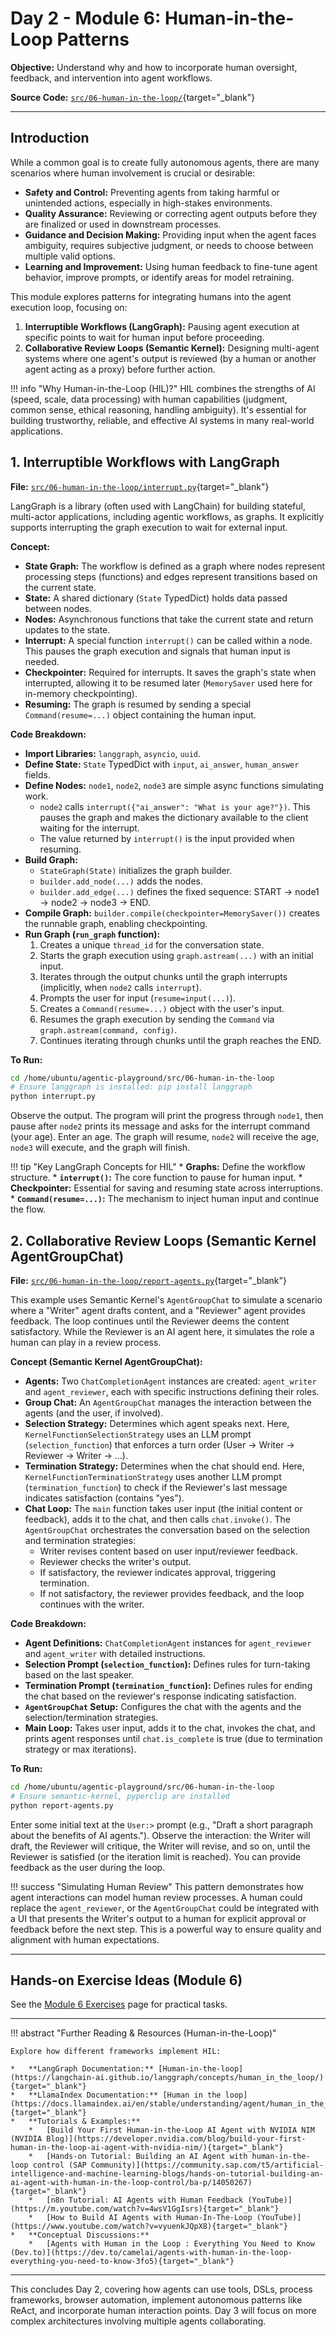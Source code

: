 # Day 2 - Module 6: Human-in-the-Loop Patterns

**Objective:** Understand why and how to incorporate human oversight, feedback, and intervention into agent workflows.

**Source Code:** [`src/06-human-in-the-loop/`](https://github.com/denniszielke/agentic-playground/tree/main/src/06-human-in-the-loop){target="_blank"}

---

## Introduction

While a common goal is to create fully autonomous agents, there are many scenarios where human involvement is crucial or desirable:

*   **Safety and Control:** Preventing agents from taking harmful or unintended actions, especially in high-stakes environments.
*   **Quality Assurance:** Reviewing or correcting agent outputs before they are finalized or used in downstream processes.
*   **Guidance and Decision Making:** Providing input when the agent faces ambiguity, requires subjective judgment, or needs to choose between multiple valid options.
*   **Learning and Improvement:** Using human feedback to fine-tune agent behavior, improve prompts, or identify areas for model retraining.

This module explores patterns for integrating humans into the agent execution loop, focusing on:

1.  **Interruptible Workflows (LangGraph):** Pausing agent execution at specific points to wait for human input before proceeding.
2.  **Collaborative Review Loops (Semantic Kernel):** Designing multi-agent systems where one agent's output is reviewed (by a human or another agent acting as a proxy) before further action.

!!! info "Why Human-in-the-Loop (HIL)?"
    HIL combines the strengths of AI (speed, scale, data processing) with human capabilities (judgment, common sense, ethical reasoning, handling ambiguity). It's essential for building trustworthy, reliable, and effective AI systems in many real-world applications.

## 1. Interruptible Workflows with LangGraph

**File:** [`src/06-human-in-the-loop/interrupt.py`](https://github.com/denniszielke/agentic-playground/blob/main/src/06-human-in-the-loop/interrupt.py){target="_blank"}

LangGraph is a library (often used with LangChain) for building stateful, multi-actor applications, including agentic workflows, as graphs. It explicitly supports interrupting the graph execution to wait for external input.

**Concept:**

*   **State Graph:** The workflow is defined as a graph where nodes represent processing steps (functions) and edges represent transitions based on the current state.
*   **State:** A shared dictionary (`State` TypedDict) holds data passed between nodes.
*   **Nodes:** Asynchronous functions that take the current state and return updates to the state.
*   **Interrupt:** A special function `interrupt()` can be called within a node. This pauses the graph execution and signals that human input is needed.
*   **Checkpointer:** Required for interrupts. It saves the graph's state when interrupted, allowing it to be resumed later (`MemorySaver` used here for in-memory checkpointing).
*   **Resuming:** The graph is resumed by sending a special `Command(resume=...)` object containing the human input.

**Code Breakdown:**

*   **Import Libraries:** `langgraph`, `asyncio`, `uuid`.
*   **Define State:** `State` TypedDict with `input`, `ai_answer`, `human_answer` fields.
*   **Define Nodes:** `node1`, `node2`, `node3` are simple async functions simulating work.
    *   `node2` calls `interrupt({"ai_answer": "What is your age?"})`. This pauses the graph and makes the dictionary available to the client waiting for the interrupt.
    *   The value returned by `interrupt()` is the input provided when resuming.
*   **Build Graph:**
    *   `StateGraph(State)` initializes the graph builder.
    *   `builder.add_node(...)` adds the nodes.
    *   `builder.add_edge(...)` defines the fixed sequence: START -> node1 -> node2 -> node3 -> END.
*   **Compile Graph:** `builder.compile(checkpointer=MemorySaver())` creates the runnable graph, enabling checkpointing.
*   **Run Graph (`run_graph` function):**
    1.  Creates a unique `thread_id` for the conversation state.
    2.  Starts the graph execution using `graph.astream(...)` with an initial input.
    3.  Iterates through the output chunks until the graph interrupts (implicitly, when `node2` calls `interrupt`).
    4.  Prompts the user for input (`resume=input(...)`).
    5.  Creates a `Command(resume=...)` object with the user's input.
    6.  Resumes the graph execution by sending the `Command` via `graph.astream(command, config)`.
    7.  Continues iterating through chunks until the graph reaches the END.

**To Run:**

```bash
cd /home/ubuntu/agentic-playground/src/06-human-in-the-loop
# Ensure langgraph is installed: pip install langgraph
python interrupt.py
```

Observe the output. The program will print the progress through `node1`, then pause after `node2` prints its message and asks for the interrupt command (your age). Enter an age. The graph will resume, `node2` will receive the age, `node3` will execute, and the graph will finish.

!!! tip "Key LangGraph Concepts for HIL"
    *   **Graphs:** Define the workflow structure.
    *   **`interrupt()`:** The core function to pause for human input.
    *   **Checkpointer:** Essential for saving and resuming state across interruptions.
    *   **`Command(resume=...)`:** The mechanism to inject human input and continue the flow.

## 2. Collaborative Review Loops (Semantic Kernel AgentGroupChat)

**File:** [`src/06-human-in-the-loop/report-agents.py`](https://github.com/denniszielke/agentic-playground/blob/main/src/06-human-in-the-loop/report-agents.py){target="_blank"}

This example uses Semantic Kernel's `AgentGroupChat` to simulate a scenario where a "Writer" agent drafts content, and a "Reviewer" agent provides feedback. The loop continues until the Reviewer deems the content satisfactory. While the Reviewer is an AI agent here, it simulates the role a human can play in a review process.

**Concept (Semantic Kernel AgentGroupChat):**

*   **Agents:** Two `ChatCompletionAgent` instances are created: `agent_writer` and `agent_reviewer`, each with specific instructions defining their roles.
*   **Group Chat:** An `AgentGroupChat` manages the interaction between the agents (and the user, if involved).
*   **Selection Strategy:** Determines which agent speaks next. Here, `KernelFunctionSelectionStrategy` uses an LLM prompt (`selection_function`) that enforces a turn order (User -> Writer -> Reviewer -> Writer -> ...).
*   **Termination Strategy:** Determines when the chat should end. Here, `KernelFunctionTerminationStrategy` uses another LLM prompt (`termination_function`) to check if the Reviewer's last message indicates satisfaction (contains "yes").
*   **Chat Loop:** The `main` function takes user input (the initial content or feedback), adds it to the chat, and then calls `chat.invoke()`. The `AgentGroupChat` orchestrates the conversation based on the selection and termination strategies:
    *   Writer revises content based on user input/reviewer feedback.
    *   Reviewer checks the writer's output.
    *   If satisfactory, the reviewer indicates approval, triggering termination.
    *   If not satisfactory, the reviewer provides feedback, and the loop continues with the writer.

**Code Breakdown:**

*   **Agent Definitions:** `ChatCompletionAgent` instances for `agent_reviewer` and `agent_writer` with detailed instructions.
*   **Selection Prompt (`selection_function`):** Defines rules for turn-taking based on the last speaker.
*   **Termination Prompt (`termination_function`):** Defines rules for ending the chat based on the reviewer's response indicating satisfaction.
*   **`AgentGroupChat` Setup:** Configures the chat with the agents and the selection/termination strategies.
*   **Main Loop:** Takes user input, adds it to the chat, invokes the chat, and prints agent responses until `chat.is_complete` is true (due to termination strategy or max iterations).

**To Run:**

```bash
cd /home/ubuntu/agentic-playground/src/06-human-in-the-loop
# Ensure semantic-kernel, pyperclip are installed
python report-agents.py
```

Enter some initial text at the `User:>` prompt (e.g., "Draft a short paragraph about the benefits of AI agents."). Observe the interaction: the Writer will draft, the Reviewer will critique, the Writer will revise, and so on, until the Reviewer is satisfied (or the iteration limit is reached). You can provide feedback as the user during the loop.

!!! success "Simulating Human Review"
    This pattern demonstrates how agent interactions can model human review processes. A human could replace the `agent_reviewer`, or the `AgentGroupChat` could be integrated with a UI that presents the Writer's output to a human for explicit approval or feedback before the next step. This is a powerful way to ensure quality and alignment with human expectations.

---

## Hands-on Exercise Ideas (Module 6)

See the [Module 6 Exercises](./exercises.md) page for practical tasks.

---

!!! abstract "Further Reading & Resources (Human-in-the-Loop)"

    Explore how different frameworks implement HIL:

    *   **LangGraph Documentation:** [Human-in-the-loop](https://langchain-ai.github.io/langgraph/concepts/human_in_the_loop/){target="_blank"}
    *   **LlamaIndex Documentation:** [Human in the loop](https://docs.llamaindex.ai/en/stable/understanding/agent/human_in_the_loop/){target="_blank"}
    *   **Tutorials & Examples:**
        *   [Build Your First Human-in-the-Loop AI Agent with NVIDIA NIM (NVIDIA Blog)](https://developer.nvidia.com/blog/build-your-first-human-in-the-loop-ai-agent-with-nvidia-nim/){target="_blank"}
        *   [Hands-on Tutorial: Building an AI Agent with human-in-the-loop control (SAP Community)](https://community.sap.com/t5/artificial-intelligence-and-machine-learning-blogs/hands-on-tutorial-building-an-ai-agent-with-human-in-the-loop-control/ba-p/14050267){target="_blank"}
        *   [n8n Tutorial: AI Agents with Human Feedback (YouTube)](https://m.youtube.com/watch?v=4wsV1GgIsrs){target="_blank"}
        *   [How to Build AI Agents with Human-In-The-Loop (YouTube)](https://www.youtube.com/watch?v=vyuenkJQpX8){target="_blank"}
    *   **Conceptual Discussions:**
        *   [Agents with Human in the Loop : Everything You Need to Know (Dev.to)](https://dev.to/camelai/agents-with-human-in-the-loop-everything-you-need-to-know-3fo5){target="_blank"}

---

This concludes Day 2, covering how agents can use tools, DSLs, process frameworks, browser automation, implement autonomous patterns like ReAct, and incorporate human interaction points. Day 3 will focus on more complex architectures involving multiple agents collaborating.


